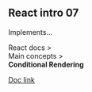 ## React intro 07

Implements...  

React docs >  
Main concepts >  
**Conditional Rendering**

[Doc link](https://reactjs.org/docs/conditional-rendering.html)
